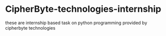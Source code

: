# CipherByte-technologies-internship
these are internship based task on python programming 
provided by cipherbyte technologies 
